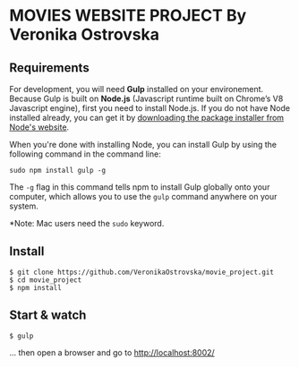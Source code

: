 MOVIES WEBSITE PROJECT By Veronika Ostrovska
=======================

## Requirements

For development, you will need **Gulp** installed on your environement. Because Gulp is built on **Node.js** (Javascript runtime built on Chrome’s V8 Javascript engine), first you need to install Node.js. If you do not have Node installed already, you can get it by [downloading the package installer from Node's website](https://nodejs.org/en/).

When you're done with installing Node, you can install Gulp by using the following command in the command line:
```
sudo npm install gulp -g
```
The `-g` flag in this command tells npm to install Gulp globally onto your computer, which allows you to use the `gulp` command anywhere on your system.

*Note: Mac users need the `sudo` keyword.

## Install

```
$ git clone https://github.com/VeronikaOstrovska/movie_project.git
$ cd movie_project
$ npm install
```
## Start & watch

```
$ gulp
```
... then open a browser and go to [http://localhost:8002/](http://localhost:8002/)
